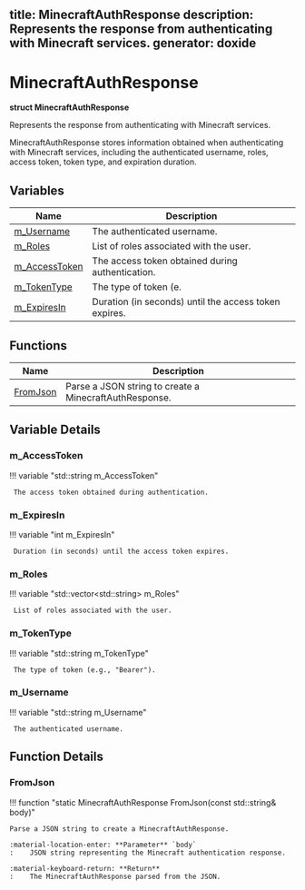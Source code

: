 title: MinecraftAuthResponse
description: Represents the response from authenticating with Minecraft services.
generator: doxide
---


# MinecraftAuthResponse

**struct MinecraftAuthResponse**



Represents the response from authenticating with Minecraft services.

MinecraftAuthResponse stores information obtained when authenticating
with Minecraft services, including the authenticated username, roles,
access token, token type, and expiration duration.


## Variables

| Name | Description |
| ---- | ----------- |
| [m_Username](#m_Username) |  The authenticated username. |
| [m_Roles](#m_Roles) |  List of roles associated with the user. |
| [m_AccessToken](#m_AccessToken) |  The access token obtained during authentication. |
| [m_TokenType](#m_TokenType) |  The type of token (e. |
| [m_ExpiresIn](#m_ExpiresIn) |  Duration (in seconds) until the access token expires. |

## Functions

| Name | Description |
| ---- | ----------- |
| [FromJson](#FromJson) | Parse a JSON string to create a MinecraftAuthResponse. |

## Variable Details

### m_AccessToken<a name="m_AccessToken"></a>

!!! variable "std::string m_AccessToken"

     The access token obtained during authentication.

### m_ExpiresIn<a name="m_ExpiresIn"></a>

!!! variable "int m_ExpiresIn"

     Duration (in seconds) until the access token expires.

### m_Roles<a name="m_Roles"></a>

!!! variable "std::vector&lt;std::string&gt; m_Roles"

     List of roles associated with the user.

### m_TokenType<a name="m_TokenType"></a>

!!! variable "std::string m_TokenType"

     The type of token (e.g., "Bearer").

### m_Username<a name="m_Username"></a>

!!! variable "std::string m_Username"

     The authenticated username.

## Function Details

### FromJson<a name="FromJson"></a>
!!! function "static MinecraftAuthResponse FromJson(const std::string&amp; body)"

    
    
    Parse a JSON string to create a MinecraftAuthResponse.
    
    :material-location-enter: **Parameter** `body`
    :    JSON string representing the Minecraft authentication response.
    
    :material-keyboard-return: **Return**
    :    The MinecraftAuthResponse parsed from the JSON.
    

